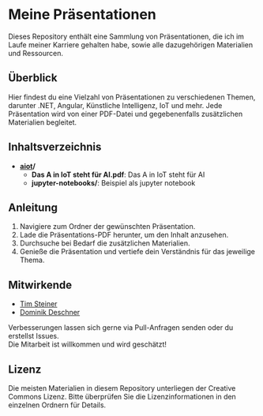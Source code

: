 # Meine Präsentationen

Dieses Repository enthält eine Sammlung von Präsentationen, die ich im Laufe meiner Karriere gehalten habe, sowie alle dazugehörigen Materialien und Ressourcen.

## Überblick

Hier findest du eine Vielzahl von Präsentationen zu verschiedenen Themen, darunter .NET, Angular, Künstliche Intelligenz, IoT und mehr. Jede Präsentation wird von einer PDF-Datei und gegebenenfalls zusätzlichen Materialien begleitet.

## Inhaltsverzeichnis

- **[aiot](aiot/)/**
  - **Das A in IoT steht für AI.pdf**: Das A in IoT steht für AI
  - **jupyter-notebooks/**: Beispiel als jupyter notebook

## Anleitung

1. Navigiere zum Ordner der gewünschten Präsentation.
2. Lade die Präsentations-PDF herunter, um den Inhalt anzusehen.
3. Durchsuche bei Bedarf die zusätzlichen Materialien.
4. Genieße die Präsentation und vertiefe dein Verständnis für das jeweilige Thema.

## Mitwirkende

- [Tim Steiner](https://github.com/tim1993)
- [Dominik Deschner](https://github.com/domdeger)

Verbesserungen lassen sich gerne via Pull-Anfragen senden oder du erstellst Issues.  
Die Mitarbeit ist willkommen und wird geschätzt!

## Lizenz

Die meisten Materialien in diesem Repository unterliegen der Creative Commons Lizenz. Bitte überprüfen Sie die Lizenzinformationen in den einzelnen Ordnern für Details.
